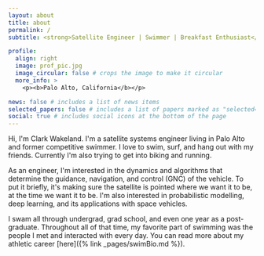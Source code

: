 ```yaml
---
layout: about
title: about
permalink: /
subtitle: <strong>Satellite Engineer | Swimmer | Breakfast Enthusiast</strong>

profile:
  align: right
  image: prof_pic.jpg
  image_circular: false # crops the image to make it circular
  more_info: >
    <p><b>Palo Alto, California</b></p>

news: false # includes a list of news items
selected_papers: false # includes a list of papers marked as "selected={true}"
social: true # includes social icons at the bottom of the page
---
```


Hi, I'm Clark Wakeland. I'm a satellite systems engineer living in Palo Alto and former competitive swimmer. I love to swim, surf, and hang out with my friends. Currently I'm also trying to get into biking and running.

As an engineer, I'm interested in the dynamics and algorithms that determine the guidance, navigation, and control (GNC) of the vehicle. To put it briefly, it's making sure the satellite is pointed where we want it to be, at the time we want it to be. I'm also interested in probabilistic modelling, deep learning, and its applications with space vehicles.

I swam all through undergrad, grad school, and even one year as a post-graduate. Throughout all of that time, my favorite part of swimming was the people I met and interacted with every day. You can read more about my athletic career [here]({% link  _pages/swimBio.md %}).

